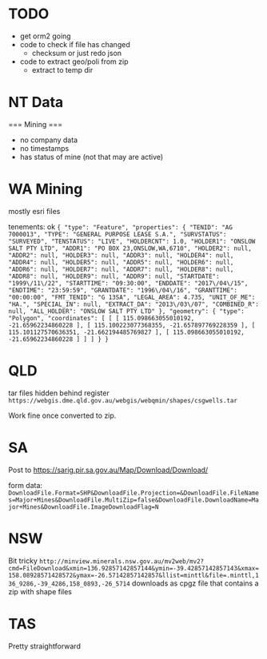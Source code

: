 TODO
=======
* get orm2 going
* code to check if file has changed
    * checksum or just redo json
* code to extract geo/poli from zip
    * extract to temp dir

NT Data
========
=== Mining ===
* no company data
* no timestamps
* has status of mine (not that may are active)

WA Mining
==========
mostly esri files

tenements: ok
`{ "type": "Feature", "properties": { "TENID": "AG 7000013", "TYPE": "GENERAL PURPOSE LEASE S.A.", "SURVSTATUS": "SURVEYED", "TENSTATUS": "LIVE", "HOLDERCNT": 1.0, "HOLDER1": "ONSLOW SALT PTY LTD", "ADDR1": "PO BOX 23,ONSLOW,WA,6710", "HOLDER2": null, "ADDR2": null, "HOLDER3": null, "ADDR3": null, "HOLDER4": null, "ADDR4": null, "HOLDER5": null, "ADDR5": null, "HOLDER6": null, "ADDR6": null, "HOLDER7": null, "ADDR7": null, "HOLDER8": null, "ADDR8": null, "HOLDER9": null, "ADDR9": null, "STARTDATE": "1999\/11\/22", "STARTTIME": "09:30:00", "ENDDATE": "2017\/04\/15", "ENDTIME": "23:59:59", "GRANTDATE": "1996\/04\/16", "GRANTTIME": "00:00:00", "FMT_TENID": "G 13SA", "LEGAL_AREA": 4.735, "UNIT_OF_ME": "HA.", "SPECIAL_IN": null, "EXTRACT_DA": "2013\/03\/07", "COMBINED_R": null, "ALL_HOLDER": "ONSLOW SALT PTY LTD" }, "geometry": { "type": "Polygon", "coordinates": [ [ [ 115.098663055010192, -21.65962234860228 ], [ 115.100223077368355, -21.657897769228359 ], [ 115.101127570636351, -21.662194485769827 ], [ 115.098663055010192, -21.65962234860228 ] ] ] } }`

QLD
====

tar files hidden behind register `https://webgis.dme.qld.gov.au/webgis/webqmin/shapes/csgwells.tar`

Work fine once converted to zip.

SA
===
Post to https://sarig.pir.sa.gov.au/Map/Download/Download/

form data: `DownloadFile.Format=SHP&DownloadFile.Projection=&DownloadFile.FileNames=Major+Mines&DownloadFile.MultiZip=false&DownloadFile.DownloadName=Major+Mines&DownloadFile.ImageDownloadFlag=N`

NSW
====
Bit tricky
`http://minview.minerals.nsw.gov.au/mv2web/mv2?cmd=FileDownload&xmin=136.92857142857144&ymin=-39.42857142857143&xmax=158.08928571428572&ymax=-26.57142857142857&llist=minttl&file=.minttl,136_9286,-39_4286,158_0893,-26_5714`
downloads as cpgz file that contains a zip with shape files

TAS
====
Pretty straightforward

